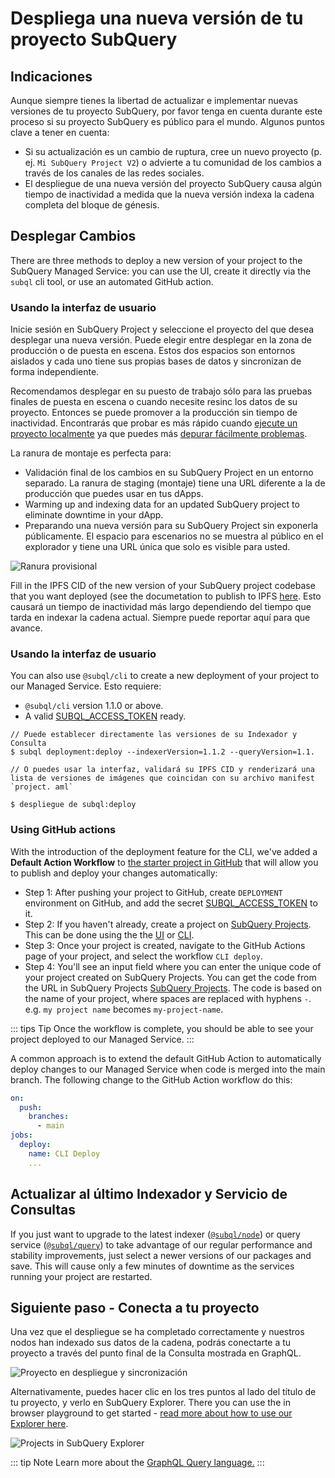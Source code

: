 # Despliega una nueva versión de tu proyecto SubQuery

## Indicaciones

Aunque siempre tienes la libertad de actualizar e implementar nuevas versiones de tu proyecto SubQuery, por favor tenga en cuenta durante este proceso si su proyecto SubQuery es público para el mundo. Algunos puntos clave a tener en cuenta:

- Si su actualización es un cambio de ruptura, cree un nuevo proyecto (p. ej. `Mi SubQuery Project V2`) o advierte a tu comunidad de los cambios a través de los canales de las redes sociales.
- El despliegue de una nueva versión del proyecto SubQuery causa algún tiempo de inactividad a medida que la nueva versión indexa la cadena completa del bloque de génesis.

## Desplegar Cambios

There are three methods to deploy a new version of your project to the SubQuery Managed Service: you can use the UI, create it directly via the `subql` cli tool, or use an automated GitHub action.

### Usando la interfaz de usuario

Inicie sesión en SubQuery Project y seleccione el proyecto del que desea desplegar una nueva versión. Puede elegir entre desplegar en la zona de producción o de puesta en escena. Estos dos espacios son entornos aislados y cada uno tiene sus propias bases de datos y sincronizan de forma independiente.

Recomendamos desplegar en su puesto de trabajo sólo para las pruebas finales de puesta en escena o cuando necesite resinc los datos de su proyecto. Entonces se puede promover a la producción sin tiempo de inactividad. Encontrarás que probar es más rápido cuando [ejecute un proyecto localmente](../run_publish/run.md) ya que puedes más [depurar fácilmente problemas](../academy/tutorials_examples/debug-projects.md).

La ranura de montaje es perfecta para:

- Validación final de los cambios en su SubQuery Project en un entorno separado. La ranura de staging (montaje) tiene una URL diferente a la de producción que puedes usar en tus dApps.
- Warming up and indexing data for an updated SubQuery project to eliminate downtime in your dApp.
- Preparando una nueva versión para su SubQuery Project sin exponerla públicamente. El espacio para escenarios no se muestra al público en el explorador y tiene una URL única que solo es visible para usted.

![Ranura provisional](/assets/img/staging_slot.png)

Fill in the IPFS CID of the new version of your SubQuery project codebase that you want deployed (see the documetation to publish to IPFS [here](./publish.md). Esto causará un tiempo de inactividad más largo dependiendo del tiempo que tarda en indexar la cadena actual. Siempre puede reportar aquí para que avance.

### Usando la interfaz de usuario

You can also use `@subql/cli` to create a new deployment of your project to our Managed Service. Esto requiere:

- `@subql/cli` version 1.1.0 or above.
- A valid [SUBQL_ACCESS_TOKEN](../run_publish/ipfs.md#prepare-your-subql-access-token) ready.

```shell
// Puede establecer directamente las versiones de su Indexador y Consulta
$ subql deployment:deploy --indexerVersion=1.1.2 --queryVersion=1.1.

// O puedes usar la interfaz, validará su IPFS CID y renderizará una lista de versiones de imágenes que coincidan con su archivo manifest `project. aml`

$ despliegue de subql:deploy
```

### Using GitHub actions

With the introduction of the deployment feature for the CLI, we've added a **Default Action Workflow** to [the starter project in GitHub](https://github.com/subquery/subql-starter/blob/main/Polkadot/Polkadot-starter/.github/workflows/cli-deploy.yml) that will allow you to publish and deploy your changes automatically:

- Step 1: After pushing your project to GitHub, create `DEPLOYMENT` environment on GitHub, and add the secret [SUBQL_ACCESS_TOKEN](../run_publish/ipfs.md#prepare-your-subql-access-token) to it.
- Step 2: If you haven't already, create a project on [SubQuery Projects](https://project.subquery.network). This can be done using the the [UI](#using-the-ui) or [CLI](#using-the-cli).
- Step 3: Once your project is created, navigate to the GitHub Actions page of your project, and select the workflow `CLI deploy`.
- Step 4: You'll see an input field where you can enter the unique code of your project created on SubQuery Projects. You can get the code from the URL in SubQuery Projects [SubQuery Projects](https://project.subquery.network). The code is based on the name of your project, where spaces are replaced with hyphens `-`. e.g. `my project name` becomes `my-project-name`.

::: tips Tip
Once the workflow is complete, you should be able to see your project deployed to our Managed Service.
:::

A common approach is to extend the default GitHub Action to automatically deploy changes to our Managed Service when code is merged into the main branch. The following change to the GitHub Action workflow do this:

```yml
on:
  push:
    branches:
      - main
jobs:
  deploy:
    name: CLI Deploy
    ...
```

## Actualizar al último Indexador y Servicio de Consultas

If you just want to upgrade to the latest indexer ([`@subql/node`](https://www.npmjs.com/package/@subql/node)) or query service ([`@subql/query`](https://www.npmjs.com/package/@subql/query)) to take advantage of our regular performance and stability improvements, just select a newer versions of our packages and save. This will cause only a few minutes of downtime as the services running your project are restarted.

## Siguiente paso - Conecta a tu proyecto

Una vez que el despliegue se ha completado correctamente y nuestros nodos han indexado sus datos de la cadena, podrás conectarte a tu proyecto a través del punto final de la Consulta mostrada en GraphQL.

![Proyecto en despliegue y sincronización](/assets/img/projects_deploy_sync.png)

Alternativamente, puedes hacer clic en los tres puntos al lado del título de tu proyecto, y verlo en SubQuery Explorer. There you can use the in browser playground to get started - [read more about how to use our Explorer here](../run_publish/query.md).

![Projects in SubQuery Explorer](/assets/img/projects_explorer.png)

::: tip Note Learn more about the [GraphQL Query language.](./graphql.md) :::
